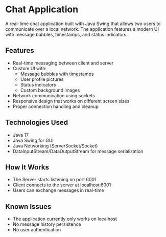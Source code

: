 # Chat Application

A real-time chat application built with Java Swing that allows two users to communicate over a local network. The application features a modern UI with message bubbles, timestamps, and status indicators.

## Features

- Real-time messaging between client and server
- Custom UI with:
  - Message bubbles with timestamps
  - User profile pictures
  - Status indicators
  - Custom background images
- Network communication using sockets
- Responsive design that works on different screen sizes
- Proper connection handling and cleanup

## Technologies Used
- Java 17
- Java Swing for GUI
- Java Networking (ServerSocket/Socket)
- DataInputStream/DataOutputStream for message serialization

## How It Works
- The Server starts listening on port 6001
- Client connects to the server at localhost:6001
- Users can exchange messages in real-time

## Known Issues
- The application currently only works on localhost
- No message history persistence
- No user authentication
